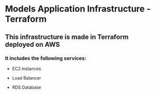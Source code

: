 # Models Application Infrastructure - Terraform

## This infrastructure is made in Terraform deployed on AWS

### It includes the following services:

- EC2 instances

- Load Balancer

- RDS Database